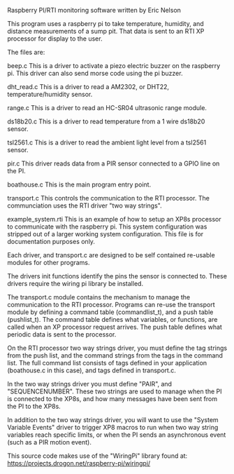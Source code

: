 
Raspberry PI/RTI monitoring software written by Eric Nelson

This program uses a raspberry pi to take temperature, humidity, and distance
measurements of a sump pit. That data is sent to an RTI XP processor for 
display to the user.

The files are:

beep.c
This is a driver to activate a piezo electric buzzer on the raspberry pi.
This driver can also send morse code using the pi buzzer.

dht_read.c
This is a driver to read a AM2302, or DHT22, temperature/humidity
sensor.

range.c
This is a driver to read an HC-SR04 ultrasonic range module.

ds18b20.c
This is a driver to read temperature from a 1 wire ds18b20 sensor.

tsl2561.c
This is a driver to read the ambient light level from a tsl2561 sensor.

pir.c
This driver reads data from a PIR sensor connected to a GPIO line on the PI.

boathouse.c
This is the main program entry point.

transport.c
This controls the communication to the RTI processor. The communciation
uses the RTI driver "two way strings".

example_system.rti
This is an example of how to setup an XP8s processor to communicate with
the raspberry pi. This system configuration was stripped out of a larger
working system configuration. This file is for documentation purposes only.

Each driver, and transport.c are designed to be self contained re-usable
modules for other programs. 

The drivers init functions identify the pins the sensor is connected to. These
drivers require the wiring pi library be installed.

The transport.c module contains the mechanism to manage the communication
to the RTI processor. Programs can re-use the transport module by defining a
command table (commandlist_t), and a push table (pushlist_t). The command
table defines what variables, or functions, are called when an XP processor request
arrives. The push table defines what periodic data is sent to the processor.

On the RTI processor two way strings driver, you must define the tag strings from
the push list, and the command strings from the tags in the command list. The 
full command list consists of tags defined in your application (boathouse.c in this case),
and tags defined in transport.c.

In the two way strings driver you must define "PAIR", and "SEQUENCENUMBER". These two
strings are used to manage when the PI is connected to the XP8s, and how many
messages have been sent from the PI to the XP8s.

In addition to the two way strings driver, you will want to use the 
"System Variable Events" driver to trigger XP8 macros to run when two way string
variables reach specific limits, or when the PI sends an asynchronous event (such
as a PIR motion event).

This source code makes use of the "WiringPi" library found at:
https://projects.drogon.net/raspberry-pi/wiringpi/



